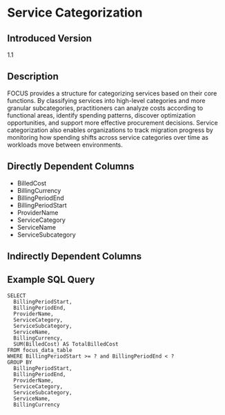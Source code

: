 # Service Categorization

## Introduced Version
1.1

## Description
FOCUS provides a structure for categorizing services based on their core functions. By classifying services into high-level categories and more granular subcategories, practitioners can analyze costs according to functional areas, identify spending patterns, discover optimization opportunities, and support more effective procurement decisions. Service categorization also enables organizations to track migration progress by monitoring how spending shifts across service categories over time as workloads move between environments.

## Directly Dependent Columns
* BilledCost
* BillingCurrency
* BillingPeriodEnd
* BillingPeriodStart
* ProviderName
* ServiceCategory
* ServiceName
* ServiceSubcategory

## Indirectly Dependent Columns


## Example SQL Query
```
SELECT
  BillingPeriodStart,
  BillingPeriodEnd,
  ProviderName,
  ServiceCategory,
  ServiceSubcategory,
  ServiceName,
  BillingCurrency,
  SUM(BilledCost) AS TotalBilledCost
FROM focus_data_table
WHERE BillingPeriodStart >= ? and BillingPeriodEnd < ?
GROUP BY
  BillingPeriodStart,
  BillingPeriodEnd,
  ProviderName,
  ServiceCategory,
  ServiceSubcategory,
  ServiceName,
  BillingCurrency
```
